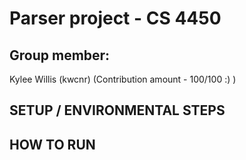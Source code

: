 # Parser project - CS 4450


## Group member: 
  Kylee Willis (kwcnr)
    (Contribution amount - 100/100 :) )
    
## SETUP / ENVIRONMENTAL STEPS

## HOW TO RUN
